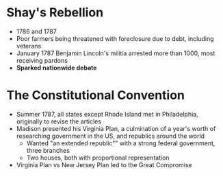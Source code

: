 # Shay's Rebellion
* 1786 and 1787
* Poor farmers being threatened with foreclosure due to debt, including veterans
* January 1787 Benjamin Lincoln's militia arrested more than 1000, most receiving pardons
* **Sparked nationwide debate**
# The Constitutional Convention
* Summer 1787, all states except Rhode Island met in Philadelphia, originally to revise the articles
* Madison presented his Virginia Plan, a culmination of a year's worth of researching government in the US, and republics around the world
	* Wanted "an extended republic"" with a strong federal government, three branches
	* Two houses, both with proportional representation
* Virginia Plan vs New Jersey Plan led to the Great Compromise